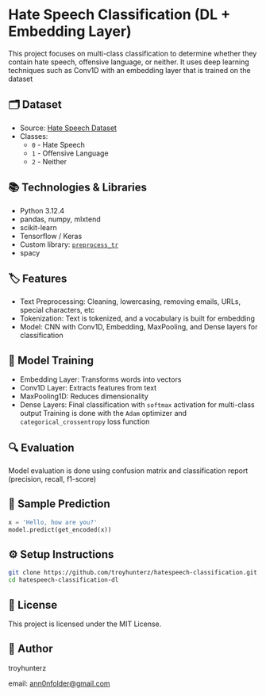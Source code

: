 # Hate Speech Classification (DL + Embedding Layer)
This project focuses on multi-class classification to determine whether they contain hate speech, offensive language, or neither. It uses deep learning techniques such as Conv1D with an embedding layer that is trained on the dataset

## 🗂️ Dataset 
- Source: [Hate Speech Dataset](https://github.com/troyhunterz/hatespeech-classification/tree/main/dataset)
- Classes:
  - `0` - Hate Speech
  - `1` - Offensive Language
  - `2` - Neither

## 📚 Technologies & Libraries
- Python 3.12.4
- pandas, numpy, mlxtend
- scikit-learn
- Tensorflow / Keras
- Custom library: [`preprocess_tr`](https://github.com/troyhunterz/preprocess_tr)
- spacy

## 🏷️ Features
- Text Preprocessing: Cleaning, lowercasing, removing emails, URLs, special characters, etc
- Tokenization: Text is tokenized, and a vocabulary is built for embedding
- Model: CNN with Conv1D, Embedding, MaxPooling, and Dense layers for classification

## 🤖 Model Training
- Embedding Layer: Transforms words into vectors
- Conv1D Layer: Extracts features from text
- MaxPooling1D: Reduces dimensionality
- Dense Layers: Final classification with `softmax` activation for multi-class output
Training is done with the `Adam` optimizer and `categorical_crossentropy` loss function

## 🔍 Evaluation
Model evaluation is done using confusion matrix and classification report (precision, recall, f1-score)

## 🧪 Sample Prediction
```python
x = 'Hello, how are you?'
model.predict(get_encoded(x))
```

## ⚙️ Setup Instructions
```bash
git clone https://github.com/troyhunterz/hatespeech-classification.git
cd hatespeech-classification-dl
```

## 🧾 License
This project is licensed under the MIT License.

## 👤 Author
troyhunterz

email: ann0nfolder@gmail.com